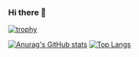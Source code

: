 ### Hi there 👋

<!--
**jakezrs/jakezrs** is a ✨ _special_ ✨ repository because its `README.md` (this file) appears on your GitHub profile.

Here are some ideas to get you started:

- 🔭 I’m currently working on ...
- 🌱 I’m currently learning ...
- 👯 I’m looking to collaborate on ...
- 🤔 I’m looking for help with ...
- 💬 Ask me about ...
- 📫 How to reach me: ...
- 😄 Pronouns: ...
- ⚡ Fun fact: ...
-->

[![trophy](https://github-profile-trophy.vercel.app/?username=jakezrs&theme=radical)](https://github.com/ryo-ma/github-profile-trophy)

[![Anurag's GitHub stats](https://github-readme-stats.vercel.app/api?username=jakezrs&show_icons=true&theme=radical)](https://github.com/anuraghazra/github-readme-stats)
[![Top Langs](https://github-readme-stats.vercel.app/api/top-langs/?username=jakezrs&show_icons=true&theme=radical)](https://github.com/anuraghazra/github-readme-stats)
